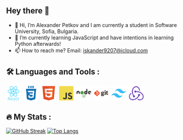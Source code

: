## Hey there 👋
- 👋 Hi, I’m Alexander Petkov and I am currently a student in Software University, Sofia, Bulgaria.
- 🌱 I’m currently learning JavaScript and have intentions in learning Python afterwards!
- 📫 How to reach me? Email: iskander9207@icloud.com


## :hammer_and_wrench: Languages and Tools :
<div>
  <img src="https://github.com/devicons/devicon/blob/master/icons/react/react-original-wordmark.svg" title="React" alt="React" width="40" height="40"/>&nbsp;
  <img src="https://github.com/devicons/devicon/blob/master/icons/css3/css3-plain-wordmark.svg"  title="CSS3" alt="CSS" width="40" height="40"/>&nbsp;
  <img src="https://github.com/devicons/devicon/blob/master/icons/html5/html5-original.svg" title="HTML5" alt="HTML" width="40" height="40"/>&nbsp;
  <img src="https://github.com/devicons/devicon/blob/master/icons/javascript/javascript-original.svg" title="JavaScript" alt="JavaScript" width="40" height="40"/>&nbsp;
  <img src="https://github.com/devicons/devicon/blob/master/icons/nodejs/nodejs-original-wordmark.svg" title="NodeJS" alt="NodeJS" width="40" height="40"/>&nbsp;
  <img src="https://github.com/devicons/devicon/blob/master/icons/git/git-original-wordmark.svg" title="Git" **alt="Git" width="40" height="40"/>&nbsp;
  <img src="https://github.com/devicons/devicon/blob/master/icons/tailwindcss/tailwindcss-original.svg" title="TailwindCSS" **alt="TailwindCSS" width="40" height="40"/>&nbsp;
  <img src="https://github.com/devicons/devicon/blob/master/icons/redux/redux-original.svg" title="Redux / Toolkit" **alt="Redux / Toolkit" width="40" height="40"/>&nbsp;

  
</div>

## :fire: My Stats :
[![GitHub Streak](https://streak-stats.demolab.com/?user=alexpetkoff)](https://git.io/streak-stats)
[![Top Langs](https://github-readme-stats.vercel.app/api/top-langs/?username=alexpetkoff&layout=compact&theme=vision-friendly-dark)](https://github.com/anuraghazra/github-readme-stats)


<!---
alexpetkoff/alexpetkoff is a ✨ special ✨ repository because its `README.md` (this file) appears on your GitHub profile.
You can click the Preview link to take a look at your changes.
--->
